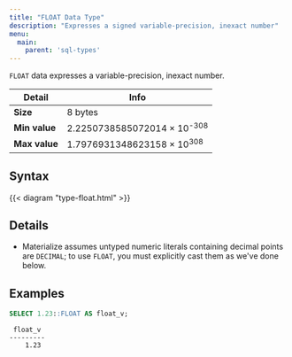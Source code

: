 ```yaml
---
title: "FLOAT Data Type"
description: "Expresses a signed variable-precision, inexact number"
menu:
  main:
    parent: 'sql-types'
---
```


`FLOAT` data expresses a variable-precision, inexact number.

Detail | Info
-------|------
**Size** | 8 bytes
**Min value** | 2.2250738585072014 × 10<sup>-308</sup>
**Max value** | 1.7976931348623158 × 10<sup>308</sup>

## Syntax

{{< diagram "type-float.html" >}}

## Details

- Materialize assumes untyped numeric literals containing decimal points are `DECIMAL`; to use `FLOAT`, you must explicitly cast them as we've done below.

## Examples

```sql
SELECT 1.23::FLOAT AS float_v;
```
```shell
 float_v
---------
    1.23
```
